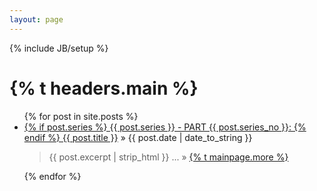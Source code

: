 ```yaml
---
layout: page
---
```

{% include JB/setup %}

<h1>{% t headers.main %}</h1>

<ul class="posts">
  {% for post in site.posts %}
    <li>
      <div class="postTitle">
        <a href="{{ site.baseurl }}{{ post.url }}">
          {% if post.series %}
            {{ post.series }} - PART {{ post.series_no }}:
          {% endif %}
          {{ post.title }}</a> &raquo;
        <span>{{ post.date | date_to_string }}</span>
      </div>
      <div class="postExcerpt">
        <blockquote>
          {{ post.excerpt | strip_html }}
          ... &raquo; <a href="{{ site.baseurl }}{{ post.url }}">{% t mainpage.more %}</a>
        </blockquote>
      </div>
    </li>
  {% endfor %}
</ul>
